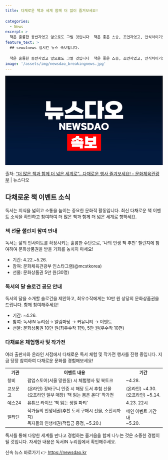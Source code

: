 ```yaml
---
title: 다채로운 책과 세계 함께 더 많이 즐겨보세요!

categories:
  - News
excerpt: >
  책은 훌륭한 동반자였고 앞으로도 그럴 것입니다  책은 좋은 스승, 조언자였고, 안식처이기도 했으며, 소통의 …
feature_text: >
  ## seoulnews 실시간 뉴스 속보입니다.

  책은 훌륭한 동반자였고 앞으로도 그럴 것입니다  책은 좋은 스승, 조언자였고, 안식처이기도 했으며, 소통의 …
image: '/assets/img/newsdao_breakingnews.jpg'
---
```


![뉴스다오 속보](/assets/img/newsdao_breakingnews.jpg)

<p>출처: <a href="https://newsdao.kr/3666" rel="dofollow">“더 많은 책과 함께 더 넓은 세계로”…다채로운 행사 즐겨보세요! - 문화체육관광부</a> | 뉴스다오</p>

<h2 data-ke-size="size26">다채로운 책 이벤트 소식</h2>
<p data-ke-size="size16">독서는 지식을 넓히고 소통을 높이는 중요한 문화적 활동입니다. 최신 다채로운 책 이벤트 소식을 확인하고 참여하여 더 많은 책과 함께 더 넓은 세계로 향하세요.</p>

<h3>책 선물 챌린지 참여 안내</h3>
<p data-ke-size="size16">독서는 삶의 인사이트를 확장시키는 훌륭한 수단으로, '나의 인생 책 추천' 챌린지에 참여하여 문화상품권을 받을 기회를 놓치지 마세요!</p>

<ul>
  <li>기간: 4.22.~5.26.</li>
  <li>참여: 문화체육관광부 인스타그램(@mcstkorea)</li>
  <li>선물: 문화상품권 5만 원(30명)</li>
</ul>

<h3>독서의 달 슬로건 공모 안내</h3>
<p data-ke-size="size16">독서의 달을 소개할 슬로건을 제안하고, 최우수작에게는 10만 원 상당의 문화상품권을 드립니다. 함께 참여해주세요!</p>

<ul>
  <li>기간: ~4.26.</li>
  <li>참여: 독서IN 누리집→ 알림마당 → 커뮤니티 → 이벤트</li>
  <li>선물: 문화상품권 10만 원(최우수작 1편), 5만 원(우수작 10편)</li>
</ul>

<h3>다채로운 체험행사 및 작가전</h3>
<p data-ke-size="size16">여러 출판사와 온라인 서점에서 다채로운 독서 체험 및 작가전 행사를 진행 중입니다. 지금 당장 참여하여 다채로운 문화를 경험해보세요!</p>

<table>
  <tr>
    <th>기관</th>
    <th>이벤트 내용</th>
    <th>기간</th>
  </tr>
  <tr>
    <td>창비</td>
    <td>팝업스토어(서울 망원동) 시 체험행사 및 북토크</td>
    <td>~4.28.</td>
  </tr>
  <tr>
    <td>교보문고</td>
    <td>(온라인) 장바구니 인증 시 해당 도서 추첨 선물<br>(오프라인 일부 매장) ‘책 읽는 봄은 온다’ 작가전</td>
    <td>(온라인) ~4.30.<br>(오프라인) ~5.14.</td>
  </tr>
  <tr>
    <td>예스24</td>
    <td>유튜브 라이브 ‘책 읽는 생일 파티’</td>
    <td>4.23. 22시</td>
  </tr>
  <tr>
    <td>알라딘</td>
    <td>작가들의 인생네권(추천 도서 구매시 선물, 소진시까지)<br>독자들의 인생네권(적립금 증정, ~5.20.)</td>
    <td>메인 이벤트 기간 내<br>~5.20.</td>
  </tr>
</table>

<p data-ke-size="size16">독서를 통해 다양한 세계를 만나고 경험하는 즐거움을 함께 나누는 것은 소중한 경험이 될 것입니다. 자세한 내용은 독서IN 누리집에서 확인해주세요.</p> 

신속 뉴스 바로가기 👉 <a href="https://newsdao.kr" rel="dofollow">https://newsdao.kr</a>


